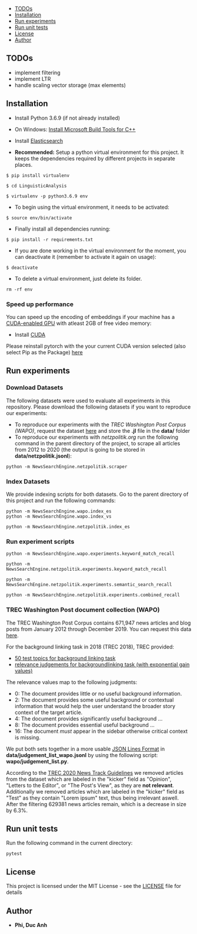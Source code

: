 
- [TODOs](#todos)
- [Installation](#installation)
- [Run experiments](#getting-started)
- [Run unit tests](#run-unit-tests)
- [License](#license)
- [Author](#author)

## TODOs
- implement filtering
- implement LTR
- handle scaling vector storage (max elements)

## Installation
* Install Python 3.6.9 (if not already installed)

* On Windows: [Install Microsoft Build Tools for C++](https://visualstudio.microsoft.com/de/visual-cpp-build-tools/)

* Install [Elasticsearch](https://www.elastic.co/guide/en/elasticsearch/reference/current/install-elasticsearch.html)

* **Recommended:**
Setup a python virtual environment for this project. It keeps the dependencies required by different projects in separate places.

```
$ pip install virtualenv

$ cd LinguisticAnalysis

$ virtualenv -p python3.6.9 env
```
* To begin using the virtual environment, it needs to be activated:

```
$ source env/bin/activate
```

* Finally install all dependencies running:

```
$ pip install -r requirements.txt
```

* If you are done working in the virtual environment for the moment, you can deactivate it (remember to activate it again on usage):

```
$ deactivate
```

* To delete a virtual environment, just delete its folder.

```
rm -rf env
```

### Speed up performance

You can speed up the encoding of embeddings if your machine has a [CUDA-enabled GPU](https://developer.nvidia.com/cuda-gpus) with atleast 2GB of free video memory:
- Install [CUDA](https://developer.nvidia.com/cuda-downloads)

Please reinstall pytorch with the your current CUDA version selected (also select Pip as the Package) [here](https://pytorch.org/get-started/locally/)


## Run experiments




### Download Datasets

The following datasets were used to evaluate all experiments in this repository. Please download the following datasets if you want to reproduce our experiments:

- To reproduce our experiments with the *TREC Washington Post Corpus (WAPO)*, request the dataset [here](https://trec.nist.gov/data/wapost/) and store the **.jl** file in the **data/** folder
- To reproduce our experiments with *netzpolitik.org* run the following command in the parent directory of the project, to scrape all articles from 2012 to 2020 (the output is going to be stored in **data/netzpolitik.jsonl**):
```
python -m NewsSearchEngine.netzpolitik.scraper
```

### Index Datasets

We provide indexing scripts for both datasets. Go to the parent directory of this project and run the following commands:

```
python -m NewsSearchEngine.wapo.index_es
python -m NewsSearchEngine.wapo.index_vs
```


```
python -m NewsSearchEngine.netzpolitik.index_es
```

### Run experiment scripts

```
python -m NewsSearchEngine.wapo.experiments.keyword_match_recall
```

```
python -m NewsSearchEngine.netzpolitik.experiments.keyword_match_recall

python -m NewsSearchEngine.netzpolitik.experiments.semantic_search_recall

python -m NewsSearchEngine.netzpolitik.experiments.combined_recall
```

### TREC Washington Post document collection (WAPO)

The TREC Washington Post Corpus contains 671,947 news articles and blog posts from January 2012 through December 2019. You can request this data [here](https://trec.nist.gov/data/wapost/).

For the background linking task in 2018 (TREC 2018), TREC provided:

- [50 test topics for background linking task](https://trec.nist.gov/data/news/2018/newsir18-topics.txt)
- [relevance judgements for backgroundlinking task (with exponential gain values)](https://trec.nist.gov/data/news/2018/bqrels.exp-gains.txt)

The relevance values map to the following judgments:


- 0: The document provides little or no useful background information.
- 2: The document provides some useful background or contextual information that would help the user understand the broader story context of the target article.
- 4: The document provides significantly useful background ...
- 8: The document provides essential useful background ...
- 16: The document _must_ appear in the sidebar otherwise critical context is missing.

We put both sets together in a more usable [JSON Lines Format](https://jsonlines.org/) in **data/judgement_list_wapo.jsonl** by using the following script: **wapo/judgement_list.py**.

According to the [TREC 2020 News Track Guidelines](http://trec-news.org/guidelines-2020.pdf) we removed articles from the dataset which are labeled in the "kicker" field as "Opinion", "Letters to the Editor", or "The Post's View", as they are **not relevant**. Additionally we removed articles which are labeled in the "kicker" field as "Test" as they contain "Lorem ipsum" text, thus being irrelevant aswell.
After the filtering 629381 news articles remain, which is a decrease in size by 6.3%.


## Run unit tests

Run the following command in the current directory:

```
pytest
```

## License

This project is licensed under the MIT License - see the [LICENSE](LICENSE) file for details

## Author

* **Phi, Duc Anh**